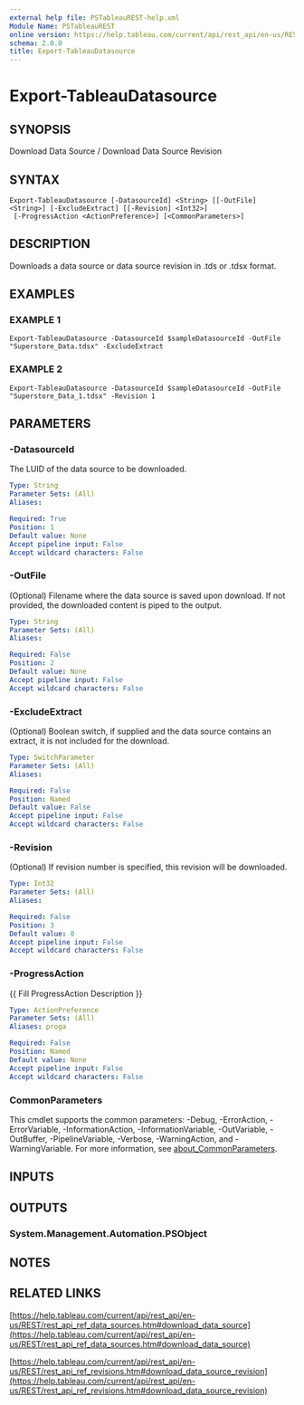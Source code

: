 ```yaml
---
external help file: PSTableauREST-help.xml
Module Name: PSTableauREST
online version: https://help.tableau.com/current/api/rest_api/en-us/REST/rest_api_ref_data_sources.htm#download_data_source
schema: 2.0.0
title: Export-TableauDatasource
---
```


# Export-TableauDatasource

## SYNOPSIS
Download Data Source / Download Data Source Revision

## SYNTAX

```
Export-TableauDatasource [-DatasourceId] <String> [[-OutFile] <String>] [-ExcludeExtract] [[-Revision] <Int32>]
 [-ProgressAction <ActionPreference>] [<CommonParameters>]
```

## DESCRIPTION
Downloads a data source or data source revision in .tds or .tdsx format.

## EXAMPLES

### EXAMPLE 1
```
Export-TableauDatasource -DatasourceId $sampleDatasourceId -OutFile "Superstore_Data.tdsx" -ExcludeExtract
```

### EXAMPLE 2
```
Export-TableauDatasource -DatasourceId $sampleDatasourceId -OutFile "Superstore_Data_1.tdsx" -Revision 1
```

## PARAMETERS

### -DatasourceId
The LUID of the data source to be downloaded.

```yaml
Type: String
Parameter Sets: (All)
Aliases:

Required: True
Position: 1
Default value: None
Accept pipeline input: False
Accept wildcard characters: False
```

### -OutFile
(Optional) Filename where the data source is saved upon download.
If not provided, the downloaded content is piped to the output.

```yaml
Type: String
Parameter Sets: (All)
Aliases:

Required: False
Position: 2
Default value: None
Accept pipeline input: False
Accept wildcard characters: False
```

### -ExcludeExtract
(Optional) Boolean switch, if supplied and the data source contains an extract, it is not included for the download.

```yaml
Type: SwitchParameter
Parameter Sets: (All)
Aliases:

Required: False
Position: Named
Default value: False
Accept pipeline input: False
Accept wildcard characters: False
```

### -Revision
(Optional) If revision number is specified, this revision will be downloaded.

```yaml
Type: Int32
Parameter Sets: (All)
Aliases:

Required: False
Position: 3
Default value: 0
Accept pipeline input: False
Accept wildcard characters: False
```

### -ProgressAction
{{ Fill ProgressAction Description }}

```yaml
Type: ActionPreference
Parameter Sets: (All)
Aliases: proga

Required: False
Position: Named
Default value: None
Accept pipeline input: False
Accept wildcard characters: False
```

### CommonParameters
This cmdlet supports the common parameters: -Debug, -ErrorAction, -ErrorVariable, -InformationAction, -InformationVariable, -OutVariable, -OutBuffer, -PipelineVariable, -Verbose, -WarningAction, and -WarningVariable. For more information, see [about_CommonParameters](http://go.microsoft.com/fwlink/?LinkID=113216).

## INPUTS

## OUTPUTS

### System.Management.Automation.PSObject
## NOTES

## RELATED LINKS

[https://help.tableau.com/current/api/rest_api/en-us/REST/rest_api_ref_data_sources.htm#download_data_source](https://help.tableau.com/current/api/rest_api/en-us/REST/rest_api_ref_data_sources.htm#download_data_source)

[https://help.tableau.com/current/api/rest_api/en-us/REST/rest_api_ref_revisions.htm#download_data_source_revision](https://help.tableau.com/current/api/rest_api/en-us/REST/rest_api_ref_revisions.htm#download_data_source_revision)

